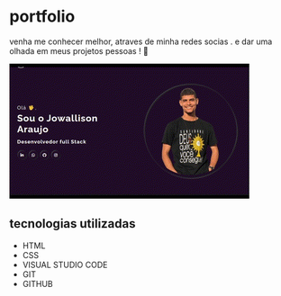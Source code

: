 # portfolio
venha me conhecer melhor, atraves de minha redes socias .
e dar uma olhada em meus projetos pessoas ! 🚀

[<img src="./Vídeo sem título ‐ Feito com o Clipchamp.gif" alt="gif da tela do portifolio">](linkdoportifolio)

## tecnologias utilizadas

- HTML
- CSS
- VISUAL STUDIO CODE
- GIT
- GITHUB